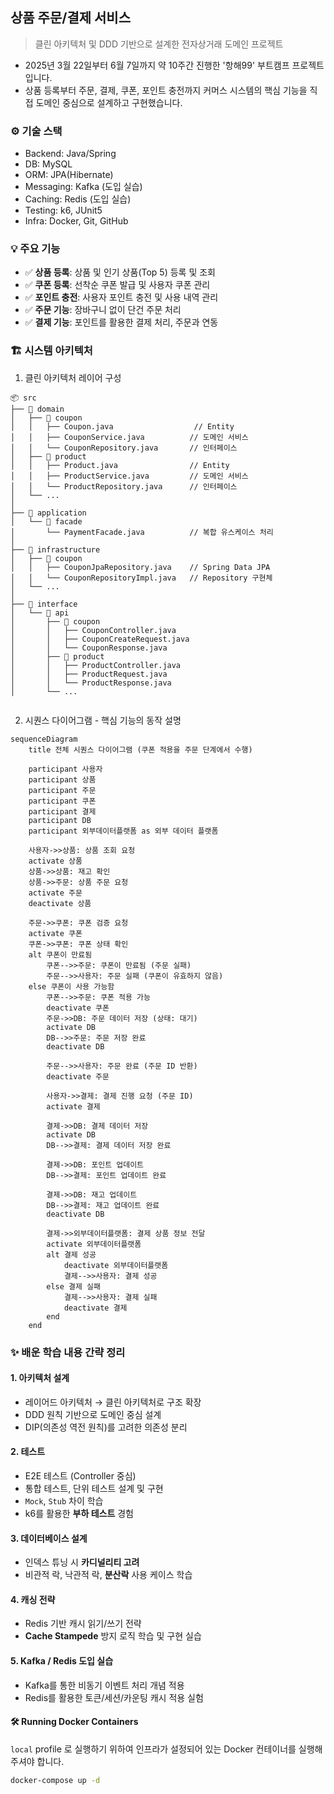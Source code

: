 ## 상품 주문/결제 서비스 
> 클린 아키텍처 및 DDD 기반으로 설계한 전자상거래 도메인 프로젝트 

- 2025년 3월 22일부터 6월 7일까지 약 10주간 진행한 '항해99' 부트캠프 프로젝트 입니다.
- 상품 등록부터 주문, 결제, 쿠폰, 포인트 충전까지 커머스 시스템의 핵심 기능을 직접 도메인 중심으로 설계하고 구현했습니다.

### ⚙️ 기술 스택 
- Backend: Java/Spring
- DB: MySQL
- ORM: JPA(Hibernate)
- Messaging: Kafka (도입 실습)
- Caching: Redis (도입 실습)
- Testing: k6, JUnit5
- Infra: Docker, Git, GitHub

### 💡 주요 기능 
- ✅ **상품 등록**: 상품 및 인기 상품(Top 5) 등록 및 조회
- ✅ **쿠폰 등록**: 선착순 쿠폰 발급 및 사용자 쿠폰 관리
- ✅ **포인트 충전**: 사용자 포인트 충전 및 사용 내역 관리
- ✅ **주문 기능**: 장바구니 없이 단건 주문 처리
- ✅ **결제 기능**: 포인트를 활용한 결제 처리, 주문과 연동

### 🏗️ 시스템 아키텍처 
1) 클린 아키텍처 레이어 구성 
```
📦 src
├── 📁 domain
│   ├── 📁 coupon
│   │   ├── Coupon.java                  // Entity
│   │   ├── CouponService.java          // 도메인 서비스
│   │   └── CouponRepository.java       // 인터페이스
│   ├── 📁 product
│   │   ├── Product.java                // Entity
│   │   ├── ProductService.java         // 도메인 서비스
│   │   └── ProductRepository.java      // 인터페이스
│   └── ...
│
├── 📁 application
│   └── 📁 facade
│       └── PaymentFacade.java          // 복합 유스케이스 처리
│
├── 📁 infrastructure
│   ├── 📁 coupon
│   │   ├── CouponJpaRepository.java    // Spring Data JPA
│   │   └── CouponRepositoryImpl.java   // Repository 구현체
│   └── ...
│
├── 📁 interface
│   └── 📁 api
│       ├── 📁 coupon
│       │   ├── CouponController.java
│       │   ├── CouponCreateRequest.java
│       │   └── CouponResponse.java
│       ├── 📁 product
│       │   ├── ProductController.java
│       │   ├── ProductRequest.java
│       │   └── ProductResponse.java
│       └── ...


```
2) 시퀀스 다이어그램 - 핵심 기능의 동작 설명
```mermaid
sequenceDiagram
    title 전체 시퀀스 다이어그램 (쿠폰 적용을 주문 단계에서 수행)

    participant 사용자
    participant 상품
    participant 주문
    participant 쿠폰
    participant 결제
    participant DB
    participant 외부데이터플랫폼 as 외부 데이터 플랫폼

    사용자->>상품: 상품 조회 요청
    activate 상품
    상품->>상품: 재고 확인
    상품->>주문: 상품 주문 요청
    activate 주문
    deactivate 상품

    주문->>쿠폰: 쿠폰 검증 요청
    activate 쿠폰
    쿠폰->>쿠폰: 쿠폰 상태 확인
    alt 쿠폰이 만료됨
        쿠폰-->>주문: 쿠폰이 만료됨 (주문 실패)
        주문-->>사용자: 주문 실패 (쿠폰이 유효하지 않음)
    else 쿠폰이 사용 가능함
        쿠폰-->>주문: 쿠폰 적용 가능
        deactivate 쿠폰
        주문->>DB: 주문 데이터 저장 (상태: 대기)
        activate DB
        DB-->>주문: 주문 저장 완료
        deactivate DB

        주문-->>사용자: 주문 완료 (주문 ID 반환)
        deactivate 주문

        사용자->>결제: 결제 진행 요청 (주문 ID)
        activate 결제

        결제->>DB: 결제 데이터 저장
        activate DB
        DB-->>결제: 결제 데이터 저장 완료

        결제->>DB: 포인트 업데이트
        DB-->>결제: 포인트 업데이트 완료

        결제->>DB: 재고 업데이트
        DB-->>결제: 재고 업데이트 완료
        deactivate DB

        결제->>외부데이터플랫폼: 결제 상품 정보 전달
        activate 외부데이터플랫폼
        alt 결제 성공
            deactivate 외부데이터플랫폼
            결제-->>사용자: 결제 성공
        else 결제 실패
            결제-->>사용자: 결제 실패
            deactivate 결제
        end
    end
```

### ✨ 배운 학습 내용 간략 정리 
#### 1. 아키텍처 설계
- 레이어드 아키텍처 → 클린 아키텍처로 구조 확장
- DDD 원칙 기반으로 도메인 중심 설계
- DIP(의존성 역전 원칙)를 고려한 의존성 분리

#### 2. 테스트
- E2E 테스트 (Controller 중심)
- 통합 테스트, 단위 테스트 설계 및 구현
- `Mock`, `Stub` 차이 학습
- k6를 활용한 **부하 테스트** 경험

#### 3. 데이터베이스 설계
- 인덱스 튜닝 시 **카디널리티 고려**
- 비관적 락, 낙관적 락, **분산락** 사용 케이스 학습

#### 4. 캐싱 전략
- Redis 기반 캐시 읽기/쓰기 전략
- **Cache Stampede** 방지 로직 학습 및 구현 실습

#### 5.  Kafka / Redis 도입 실습
- Kafka를 통한 비동기 이벤트 처리 개념 적용
- Redis를 활용한 토큰/세션/카운팅 캐시 적용 실험

#### 🛠️ Running Docker Containers

`local` profile 로 실행하기 위하여 인프라가 설정되어 있는 Docker 컨테이너를 실행해주셔야 합니다.

```bash
docker-compose up -d
```